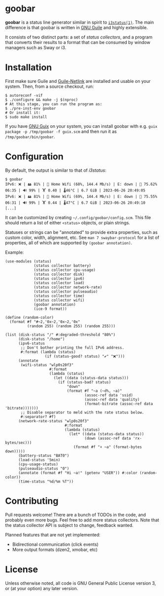 goobar
======

**goobar** is a status line generator similar in spirit to
[`i3status(1)`](https://i3wm.org/docs/i3status.html).  The main difference is
that goobar is written in [GNU Guile](https://www.gnu.org/software/guile/) and
highly extensible.

It consists of two distinct parts: a set of *status collectors*, and a program
that converts their results to a format that can be consumed by window managers
such as Sway or i3.

# Installation

First make sure Guile and [Guile-Netlink](https://git.lepiller.eu/guile-netlink/)
are installed and usable on your system.  Then, from a source checkout, run:

```
$ autoreconf -vif
$ ./configure && make -j $(nproc)
# At this stage, you can run the program as:
$ ./pre-inst-env goobar
# Or install it:
$ sudo make install
```

If you have [GNU Guix](https://guix.gnu.org/) on your system, you can install
goobar with e.g. `guix package -p /tmp/goobar -f guix.scm` and then run it as
`/tmp/goobar/bin/goobar`.

# Configuration

By default, the output is similar to that of *i3status*:

```
$ goobar
IPv6: ❌ | 🖴 81% | 📶 Home Wifi (68%, 144.4 Mb/s) | E: down | 🔋 75.62% 06:35 | 🔊 99% | 🏋️ 0.40 | 🌡️46°C | 6.7 GiB | 2023-06-26 20:49:05
IPv6: ❌ | 🖴 81% | 📶 Home Wifi (69%, 144.4 Mb/s) | E: down | 🔋 75.55% 06:31 | 🔊 99% | 🏋️ 0.44 | 🌡️47°C | 6.7 GiB | 2023-06-26 20:49:10
[...]
```

It can be customized by creating `~/.config/goobar/config.scm`.  This file
should return a list of either `<status>` objects, or plain strings.

Statuses or strings can be "annotated" to provide extra properties, such as
custom color, width, alignment, etc.  See `man 7 swaybar-protocol` for a
list of properties, all of which are supported by `(goobar annotation)`.

Example:

```
(use-modules (status)
             (status collector battery)
             (status collector cpu-usage)
             (status collector disk)
             (status collector ipv6)
             (status collector load)
             (status collector network-rate)
             (status collector pulseaudio)
             (status collector time)
             (status collector wifi)
             (goobar annotation)
             (ice-9 format))

(define (random-color)
  (format #f "#~2,'0x~2,'0x~2,'0x"
          (random 255) (random 255) (random 255)))

(list (disk-status "/" #:degraded-threshold "80%")
      (disk-status "/home")
      (ipv6-status
       ;; Don't bother printing the full IPv6 address.
       #:format (lambda (status)
                  (if (status-good? status) "✔" "❌")))
      (annotate
       (wifi-status "wlp0s20f3"
                    #:format
                    (lambda (status)
                      (let ((data (status-data status)))
                        (if (status-bad? status)
                            "down"
                            (format #f "~a (~d%, ~a)"
                                    (assoc-ref data 'ssid)
                                    (assoc-ref data 'quality)
                                    (format-bitrate (assoc-ref data 'bitrate)))))))
       ;; Disable separator to meld with the rate status below.
       #:separator? #f)
      (network-rate-status "wlp0s20f3"
                           #:format
                           (lambda (status)
                             (let* ((data (status-data status))
                                    (down (assoc-ref data 'rx-bytes/sec)))
                               (format #f "⬇ ~a" (format-bytes down)))))
      (battery-status "BAT0")
      (load-status '5min)
      (cpu-usage-status)
      (pulseaudio-status "0")
      (annotate (format #f "Hi ~a!" (getenv "USER")) #:color (random-color))
      (time-status "%d/%m %T"))
```

# Contributing

Pull requests welcome!  There are a bunch of TODOs in the code, and probably
even more bugs.  Feel free to add more status collectors.  Note that the
status collector API is subject to change, feedback wanted.

Planned features that are not yet implemented:

* Bidirectional communication (click events)
* More output formats (dzen2, xmobar, etc)

# License

Unless otherwise noted, all code is GNU General Public License version 3,
or (at your option) any later version.
